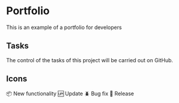 # Portfolio
This is an example of a portfolio for developers

## Tasks
The control of the tasks of this project will be carried out on GitHub. 

## Icons
:package: New functionality
:up: Update
:beetle: Bug fix
:checkered_flag: Release
